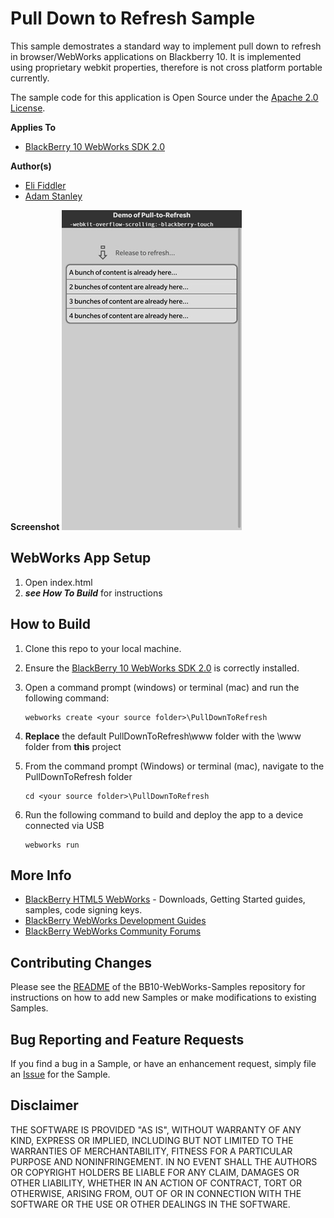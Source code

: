 # Pull Down to Refresh Sample

This sample demostrates a standard way to implement pull down to refresh in browser/WebWorks applications on Blackberry 10. It is
implemented using proprietary webkit properties, therefore is not cross platform portable currently.

The sample code for this application is Open Source under the [Apache 2.0 License](http://www.apache.org/licenses/LICENSE-2.0.html).


**Applies To**

* [BlackBerry 10 WebWorks SDK 2.0](https://developer.blackberry.com/html5/download/sdk)

**Author(s)**

* [Eli Fiddler](http://www.twitter.com/chadtatro)
* [Adam Stanley](http://www.twitter.com/n_adam_stanley)

**Screenshot**
![image](screenshot_pulltorefresh.jpg)

## WebWorks App Setup
1. Open index.html
2. ***see How To Build*** for instructions

## How to Build

1. Clone this repo to your local machine.
2. Ensure the [BlackBerry 10 WebWorks SDK 2.0](https://developer.blackberry.com/html5/download/sdk) is correctly installed.
3. Open a command prompt (windows) or terminal (mac) and run the following command:

	```
	webworks create <your source folder>\PullDownToRefresh
	```

3. **Replace** the default PullDownToRefresh\www folder with the \www folder from **this** project
4. From the command prompt (Windows) or terminal (mac), navigate to the PullDownToRefresh folder

	```
	cd <your source folder>\PullDownToRefresh
	```

5. Run the following command to build and deploy the app to a device connected via USB

	```
	webworks run
	```

## More Info

* [BlackBerry HTML5 WebWorks](https://bdsc.webapps.blackberry.com/html5/) - Downloads, Getting Started guides, samples, code signing keys.
* [BlackBerry WebWorks Development Guides](https://bdsc.webapps.blackberry.com/html5/documentation)
* [BlackBerry WebWorks Community Forums](http://supportforums.blackberry.com/t5/Web-and-WebWorks-Development/bd-p/browser_dev)


## Contributing Changes

Please see the [README](https://github.com/blackberry/BB10-WebWorks-Samples) of the BB10-WebWorks-Samples repository for instructions on how to add new Samples or make modifications to existing Samples.


## Bug Reporting and Feature Requests

If you find a bug in a Sample, or have an enhancement request, simply file an [Issue](https://github.com/blackberry/BB10-WebWorks-Samples/issues) for the Sample.

## Disclaimer

THE SOFTWARE IS PROVIDED "AS IS", WITHOUT WARRANTY OF ANY KIND, EXPRESS OR IMPLIED, INCLUDING BUT NOT LIMITED TO THE WARRANTIES OF MERCHANTABILITY, FITNESS FOR A PARTICULAR PURPOSE AND NONINFRINGEMENT. IN NO EVENT SHALL THE AUTHORS OR COPYRIGHT HOLDERS BE LIABLE FOR ANY CLAIM, DAMAGES OR OTHER LIABILITY, WHETHER IN AN ACTION OF CONTRACT, TORT OR OTHERWISE, ARISING FROM, OUT OF OR IN CONNECTION WITH THE SOFTWARE OR THE USE OR OTHER DEALINGS IN THE SOFTWARE.

